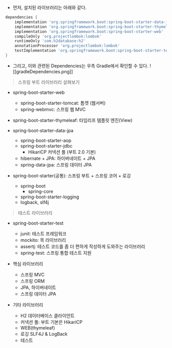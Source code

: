 
- 먼저, 설치된 라이브러리는 아래와 같다.
```gradle
dependencies {  
    implementation 'org.springframework.boot:spring-boot-starter-data-jpa'  
    implementation 'org.springframework.boot:spring-boot-starter-thymeleaf'  
    implementation 'org.springframework.boot:spring-boot-starter-web'  
    compileOnly 'org.projectlombok:lombok'  
    runtimeOnly 'com.h2database:h2'  
    annotationProcessor 'org.projectlombok:lombok'  
    testImplementation 'org.springframework.boot:spring-boot-starter-test'  
}
```

- 그리고, 이와 관련된 Dependencies는 우측 Gradle에서 확인할 수 있다.
![[gradleDependencies.png]]

> 스프링 부트 라이브러리 살펴보기
- spring-boot-starter-web 
	- spring-boot-starter-tomcat: 톰캣 (웹서버) 
	- spring-webmvc: 스프링 웹 MVC 

- spring-boot-starter-thymeleaf: 타임리프 템플릿 엔진(View) 

- spring-boot-starter-data-jpa 
	- spring-boot-starter-aop 
	- spring-boot-starter-jdbc 
		- HikariCP 커넥션 풀 (부트 2.0 기본) 
	- hibernate + JPA: 하이버네이트 + JPA 
	- spring-data-jpa: 스프링 데이터 JPA 

- spring-boot-starter(공통): 스프링 부트 + 스프링 코어 + 로깅 
	- spring-boot 
		- spring-core 
	- spring-boot-starter-logging 
	- logback, slf4j


> 테스트 라이브러리
- spring-boot-starter-test 
	- junit: 테스트 프레임워크 
	- mockito: 목 라이브러리 
	- assertj: 테스트 코드를 좀 더 편하게 작성하게 도와주는 라이브러리
	- spring-test: 스프링 통합 테스트 지원

- 핵심 라이브러리 
	- 스프링 MVC 
	- 스프링 ORM 
	- JPA, 하이버네이트 
	- 스프링 데이터 JPA 

- 기타 라이브러리 
	- H2 데이터베이스 클라이언트 
	- 커넥션 풀: 부트 기본은 HikariCP 
	- WEB(thymeleaf) 
	- 로깅 SLF4J & LogBack
	- 테스트
